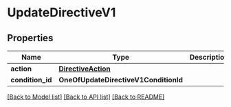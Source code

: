 # UpdateDirectiveV1

## Properties
Name | Type | Description | Notes
------------ | ------------- | ------------- | -------------
**action** | [**DirectiveAction**](DirectiveAction.md) |  | 
**condition_id** | **OneOfUpdateDirectiveV1ConditionId** |  | [optional] 

[[Back to Model list]](../README.md#documentation-for-models) [[Back to API list]](../README.md#documentation-for-api-endpoints) [[Back to README]](../README.md)

